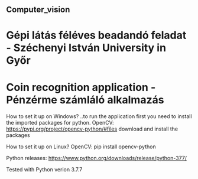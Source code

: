 ## Computer_vision
# Gépi látás féléves beadandó feladat - Széchenyi István University in Győr

# Coin recognition application - Pénzérme számláló alkalmazás 

How to set it up on Windows?
 ..to run the application first you need to install the imported packages for python.
 OpenCV: https://pypi.org/project/opencv-python/#files  download and install the packages


How to set it up on Linux?
OpenCV: pip install opencv-python



Python releases: https://www.python.org/downloads/release/python-377/

Tested with Python verion 3.7.7
